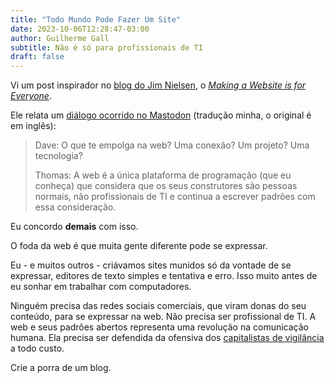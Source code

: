 ```yaml
---
title: "Todo Mundo Pode Fazer Um Site"
date: 2023-10-06T12:28:47-03:00
author: Guilherme Gall
subtitle: Não é só para profissionais de TI
draft: false
---
```

Vi um post inspirador no [blog do Jim Nielsen](https://blog.jim-nielsen.com/), o [*Making a Website is for Everyone*](https://blog.jim-nielsen.com/2023/websites-are-for-normies/).

Ele relata um [diálogo ocorrido no Mastodon](https://mastodon.social/@davatron5000/110912189201082943) (tradução minha, o original é em inglês):

> Dave: O que te empolga na web? Uma conexão? Um projeto? Uma tecnologia?
>
> Thomas: A web é a única plataforma de programação (que eu conheça) que considera que os seus construtores são pessoas normais, não profissionais de TI e continua a escrever padrões com essa consideração.

Eu concordo **demais** com isso.

O foda da web é que muita gente diferente pode se expressar. 

Eu - e muitos outros - criávamos sites munidos só da vontade de se expressar, editores de texto simples e tentativa e erro. Isso muito antes de eu sonhar em trabalhar com computadores.

Ninguém precisa das redes sociais comerciais, que viram donas do seu conteúdo, para se expressar na web. Não precisa ser profissional de TI. A web e seus padrões abertos representa uma revolução na comunicação humana. Ela precisa ser defendida da ofensiva dos [capitalistas de vigilância](https://pt.wikipedia.org/wiki/Capitalismo_de_vigil%C3%A2ncia) a todo custo.

Crie a porra de um blog.
